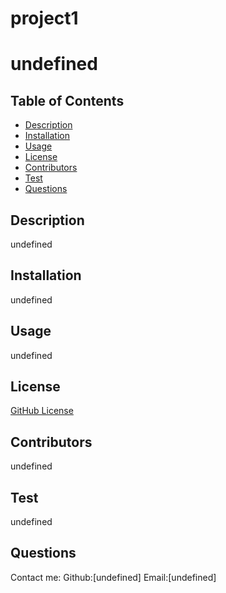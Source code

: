 # project1
  # undefined
  ## Table of Contents
  * [Description](#description)
  * [Installation](#installation)
  * [Usage](#usage)
  * [License](#license)
  * [Contributors](#contributors)
  * [Test](#test)
  * [Questions](#questions)
  ## Description
  undefined
  ## Installation 
  undefined
  ## Usage 
  undefined
  ## License
  
  [GitHub License](https://img.shields.io/badge/license-MIT-blue.svg)
  
  ## Contributors
  undefined
  ## Test
  undefined
  ## Questions
  Contact me:
  Github:[undefined]
  Email:[undefined]

